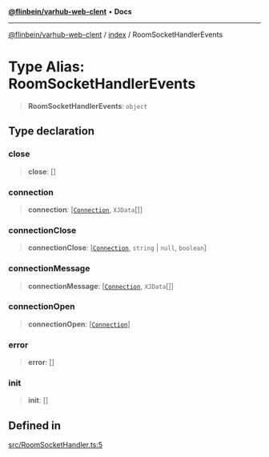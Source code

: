 [**@flinbein/varhub-web-clent**](../../README.md) • **Docs**

***

[@flinbein/varhub-web-clent](../../modules.md) / [index](../README.md) / RoomSocketHandlerEvents

# Type Alias: RoomSocketHandlerEvents

> **RoomSocketHandlerEvents**: `object`

## Type declaration

### close

> **close**: []

### connection

> **connection**: [[`Connection`](../classes/Connection.md), `XJData`[]]

### connectionClose

> **connectionClose**: [[`Connection`](../classes/Connection.md), `string` \| `null`, `boolean`]

### connectionMessage

> **connectionMessage**: [[`Connection`](../classes/Connection.md), `XJData`[]]

### connectionOpen

> **connectionOpen**: [[`Connection`](../classes/Connection.md)]

### error

> **error**: []

### init

> **init**: []

## Defined in

[src/RoomSocketHandler.ts:5](https://github.com/flinbein/varhub-web-client/blob/5849e057250037e1be4f38ff522ce95c9f4e116a/src/RoomSocketHandler.ts#L5)
